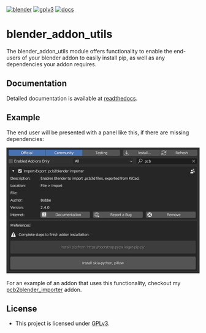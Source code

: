 [![blender](https://img.shields.io/badge/blender-3.4.0-orange)](https://www.blender.org/)
[![gplv3](https://img.shields.io/badge/license-GPLv3-lightgrey)](https://www.gnu.org/licenses/gpl-3.0.txt)
[![docs](https://readthedocs.org/projects/blender-addon-utils/badge/?version=latest)](https://blender-addon-utils.readthedocs.io/en/latest/?badge=latest)

# blender_addon_utils

The blender_addon_utils module offers functionality to enable the end-users of your blender
addon to easily install pip, as well as any dependencies your addon requires.

## Documentation

Detailed documentation is available at [readthedocs](https://blender-addon-utils.readthedocs.io/en/latest/).

## Example

The end user will be presented with a panel like this, if there are missing dependencies:

<img src="docs/images/addon_prefs.png"/>

For an example of an addon that uses this functionality, checkout my
[pcb2blender_importer](https://github.com/30350n/pcb2blender/tree/master/pcb2blender_importer)
addon.

## License

- This project is licensed under
  [GPLv3](https://github.com/30350n/blender_addon_utils/blob/master/LICENSE).

